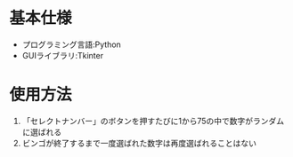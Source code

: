 # 基本仕様
- プログラミング言語:Python
- GUIライブラリ:Tkinter

# 使用方法
1. 「セレクトナンバー」のボタンを押すたびに1から75の中で数字がランダムに選ばれる
1. ビンゴが終了するまで一度選ばれた数字は再度選ばれることはない
